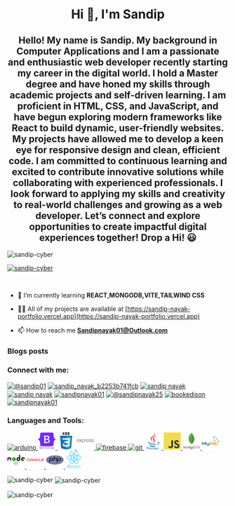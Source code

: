 <h1 align="center">Hi 👋, I'm Sandip</h1>
<h2 align="center">Hello! My name is Sandip. My background in Computer Applications and I am a passionate and enthusiastic web developer recently starting my career in the digital world. I hold a Master degree and have honed my skills through academic projects and self-driven learning. I am proficient in HTML, CSS, and JavaScript, and have begun exploring modern frameworks like React to build dynamic, user-friendly websites. My projects have allowed me to develop a keen eye for responsive design and clean, efficient code. I am committed to continuous learning and excited to contribute innovative solutions while collaborating with experienced professionals. I look forward to applying my skills and creativity to real-world challenges and growing as a web developer. Let’s connect and explore opportunities to create impactful digital experiences together! Drop a Hi! 😃</h2>

<p align="left"> <img src="https://komarev.com/ghpvc/?username=sandip-cyber&label=Profile%20views&color=0e75b6&style=flat" alt="sandip-cyber" /> </p>

<p align="left"> <a href="https://github.com/ryo-ma/github-profile-trophy"><img src="https://github-profile-trophy.vercel.app/?username=sandip-cyber" alt="sandip-cyber" /></a> </p>

<p align="left"> <a href="https://twitter.com/" target="blank"><img src="https://img.shields.io/twitter/follow/?logo=twitter&style=for-the-badge" alt="" /></a> </p>

- 🌱 I’m currently learning **REACT,MONGODB,VITE,TAILWIND CSS**

- 👨‍💻 All of my projects are available at [https://sandip-nayak-portfolio.vercel.app](https://sandip-nayak-portfolio.vercel.app)

- 📫 How to reach me **Sandipnayak01@Outlook.com**

### Blogs posts
<!-- BLOG-POST-LIST:START -->
<!-- BLOG-POST-LIST:END -->

<h3 align="left">Connect with me:</h3>
<p align="left">
<a href="https://codepen.io/@sandip01" target="blank"><img align="center" src="https://raw.githubusercontent.com/rahuldkjain/github-profile-readme-generator/master/src/images/icons/Social/codepen.svg" alt="@sandip01" height="30" width="40" /></a>
<a href="https://dev.to/sandip_nayak_b2253b741fcb" target="blank"><img align="center" src="https://raw.githubusercontent.com/rahuldkjain/github-profile-readme-generator/master/src/images/icons/Social/devto.svg" alt="sandip_nayak_b2253b741fcb" height="30" width="40" /></a>
<a href="https://linkedin.com/in/sandip nayak" target="blank"><img align="center" src="https://raw.githubusercontent.com/rahuldkjain/github-profile-readme-generator/master/src/images/icons/Social/linked-in-alt.svg" alt="sandip nayak" height="30" width="40" /></a>
<a href="https://stackoverflow.com/users/sandip nayak" target="blank"><img align="center" src="https://raw.githubusercontent.com/rahuldkjain/github-profile-readme-generator/master/src/images/icons/Social/stack-overflow.svg" alt="sandip nayak" height="30" width="40" /></a>
<a href="https://codesandbox.com/sandipnayak01" target="blank"><img align="center" src="https://raw.githubusercontent.com/rahuldkjain/github-profile-readme-generator/master/src/images/icons/Social/codesandbox.svg" alt="sandipnayak01" height="30" width="40" /></a>
<a href="https://medium.com/@sandipnayak25" target="blank"><img align="center" src="https://raw.githubusercontent.com/rahuldkjain/github-profile-readme-generator/master/src/images/icons/Social/medium.svg" alt="@sandipnayak25" height="30" width="40" /></a>
<a href="https://www.youtube.com/c/bookedison" target="blank"><img align="center" src="https://raw.githubusercontent.com/rahuldkjain/github-profile-readme-generator/master/src/images/icons/Social/youtube.svg" alt="bookedison" height="30" width="40" /></a>
<a href="https://www.leetcode.com/sandipnayak01" target="blank"><img align="center" src="https://raw.githubusercontent.com/rahuldkjain/github-profile-readme-generator/master/src/images/icons/Social/leet-code.svg" alt="sandipnayak01" height="30" width="40" /></a>
</p>

<h3 align="left">Languages and Tools:</h3>
<p align="left"> <a href="https://www.arduino.cc/" target="_blank" rel="noreferrer"> <img src="https://cdn.worldvectorlogo.com/logos/arduino-1.svg" alt="arduino" width="40" height="40"/> </a> <a href="https://getbootstrap.com" target="_blank" rel="noreferrer"> <img src="https://raw.githubusercontent.com/devicons/devicon/master/icons/bootstrap/bootstrap-plain-wordmark.svg" alt="bootstrap" width="40" height="40"/> </a> <a href="https://www.w3schools.com/css/" target="_blank" rel="noreferrer"> <img src="https://raw.githubusercontent.com/devicons/devicon/master/icons/css3/css3-original-wordmark.svg" alt="css3" width="40" height="40"/> </a> <a href="https://expressjs.com" target="_blank" rel="noreferrer"> <img src="https://raw.githubusercontent.com/devicons/devicon/master/icons/express/express-original-wordmark.svg" alt="express" width="40" height="40"/> </a> <a href="https://firebase.google.com/" target="_blank" rel="noreferrer"> <img src="https://www.vectorlogo.zone/logos/firebase/firebase-icon.svg" alt="firebase" width="40" height="40"/> </a> <a href="https://git-scm.com/" target="_blank" rel="noreferrer"> <img src="https://www.vectorlogo.zone/logos/git-scm/git-scm-icon.svg" alt="git" width="40" height="40"/> </a> <a href="https://www.java.com" target="_blank" rel="noreferrer"> <img src="https://raw.githubusercontent.com/devicons/devicon/master/icons/java/java-original.svg" alt="java" width="40" height="40"/> </a> <a href="https://developer.mozilla.org/en-US/docs/Web/JavaScript" target="_blank" rel="noreferrer"> <img src="https://raw.githubusercontent.com/devicons/devicon/master/icons/javascript/javascript-original.svg" alt="javascript" width="40" height="40"/> </a> <a href="https://www.mongodb.com/" target="_blank" rel="noreferrer"> <img src="https://raw.githubusercontent.com/devicons/devicon/master/icons/mongodb/mongodb-original-wordmark.svg" alt="mongodb" width="40" height="40"/> </a> <a href="https://www.mysql.com/" target="_blank" rel="noreferrer"> <img src="https://raw.githubusercontent.com/devicons/devicon/master/icons/mysql/mysql-original-wordmark.svg" alt="mysql" width="40" height="40"/> </a> <a href="https://nodejs.org" target="_blank" rel="noreferrer"> <img src="https://raw.githubusercontent.com/devicons/devicon/master/icons/nodejs/nodejs-original-wordmark.svg" alt="nodejs" width="40" height="40"/> </a> <a href="https://www.oracle.com/" target="_blank" rel="noreferrer"> <img src="https://raw.githubusercontent.com/devicons/devicon/master/icons/oracle/oracle-original.svg" alt="oracle" width="40" height="40"/> </a> <a href="https://www.php.net" target="_blank" rel="noreferrer"> <img src="https://raw.githubusercontent.com/devicons/devicon/master/icons/php/php-original.svg" alt="php" width="40" height="40"/> </a> <a href="https://reactjs.org/" target="_blank" rel="noreferrer"> <img src="https://raw.githubusercontent.com/devicons/devicon/master/icons/react/react-original-wordmark.svg" alt="react" width="40" height="40"/> </a> </p>

<p><img align="left" src="https://github-readme-stats.vercel.app/api/top-langs?username=sandip-cyber&show_icons=true&locale=en&layout=compact" alt="sandip-cyber" /></p>

<p>&nbsp;<img align="center" src="https://github-readme-stats.vercel.app/api?username=sandip-cyber&show_icons=true&locale=en" alt="sandip-cyber" /></p>

<p><img align="center" src="https://github-readme-streak-stats.herokuapp.com/?user=sandip-cyber&" alt="sandip-cyber" /></p>


